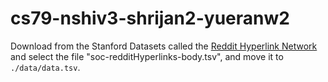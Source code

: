 # cs79-nshiv3-shrijan2-yueranw2
Download from the Stanford Datasets called the [Reddit Hyperlink Network](http://snap.stanford.edu/data/soc-RedditHyperlinks.html) and select the file "soc-redditHyperlinks-body.tsv", and move it to 
```./data/data.tsv```. 